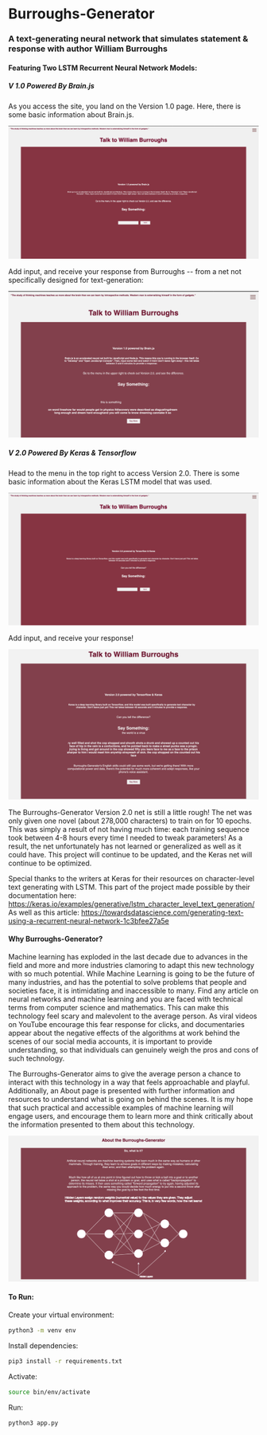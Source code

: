 # Burroughs-Generator

### A text-generating neural network that simulates statement & response with author William Burroughs

#### Featuring Two LSTM Recurrent Neural Network Models:

##### V 1.0 Powered By Brain.js

As you access the site, you land on the Version 1.0 page. Here, there is some basic information about Brain.js.

![Image of Version 1.0 page of Burroughs-Generator](server/static/assets/v1.0page.png)

Add input, and receive your response from Burroughs -- from a net not specifically designed for text-generation:

![Image of Version 1.0 page with returned response](server/static/assets/v1.0pagewithresponse.png)

##### V 2.0 Powered By Keras & Tensorflow

Head to the menu in the top right to access Version 2.0. There is some basic information about the Keras LSTM model that was used.

![Image of Version 2.0 page of Burroughs-Generator](server/static/assets/v2.0page.png)

Add input, and receive your response!

![Image of Version 2.0 page with response](server/static/assets/v2.0pagewithresponse.png)

The Burroughs-Generator Version 2.0 net is still a little rough! The net was only given one novel (about 278,000 characters) to train on for 10 epochs. This was simply a result of not having much time: each training sequence took between 4-8 hours every time I needed to tweak parameters! As a result, the net unfortunately has not learned or generalized as well as it could have. This project will continue to be updated, and the Keras net will continue to be optimized.

Special thanks to the writers at Keras for their resources on character-level text generating with LSTM. This part of the
project made possible by their documentation here: https://keras.io/examples/generative/lstm_character_level_text_generation/
As well as this article: https://towardsdatascience.com/generating-text-using-a-recurrent-neural-network-1c3bfee27a5e


#### Why Burroughs-Generator?

Machine learning has exploded in the last decade due to advances in the field and more and more industries
clamoring to adapt this new technology with so much potential. While Machine Learning is going to be the future of
many industries, and has the potential to solve problems that people and societies face, it is intimidating and inaccessible to many. Find any article on neural networks and machine learning and you are faced with technical terms from
computer science and mathematics. This can make this technology feel scary and malevolent to the average person. As viral videos on YouTube encourage this fear response for clicks, and documentaries appear about the negative effects of the algorithms at work behind the scenes of our social media accounts, it is important to provide understanding, so that individuals can genuinely weigh the pros and cons of such technology.

The Burroughs-Generator aims to give the average person a chance to interact with this technology in a way that feels
approachable and playful. Additionally, an About page is presented with further information and resources to understand
what is going on behind the scenes. It is my hope that such practical and accessible examples of machine learning will
engage users, and encourage them to learn more and think critically about the information presented to them about this technology.

![Image of about page and neural net diagram](server/static/assets/aboutpage.png)

#### To Run:

Create your virtual environment:

```zsh
python3 -m venv env
```

Install dependencies:

```zsh
pip3 install -r requirements.txt
```

Activate:

```zsh
source bin/env/activate
```

Run:

```zsh
python3 app.py
```
